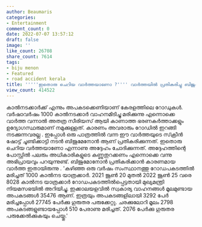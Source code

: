```yaml
---
author: Beaumaris
categories:
- Entertainment
comment_count: 0
date: 2022-07-07 13:57:12
draft: false
image: ''
like_count: 26708
share_count: 7614
tags:
- biju menon
- Featured
- road accident kerala
title: '''''ഇതൊരു ചെറിയ വാർത്തയാണോ ?'''' വാർത്തയിൽ പ്രതികരിച്ചു ബിജുമേനോൻ'
view_count: 414522
---
```


കാൽനടക്കാർക്ക് എന്നും അപകടക്കെണിയാണ് കേരളത്തിലെ റോഡുകൾ. വർഷാവർഷം 1000 കാൽനടക്കാർ വാഹനമിടിച്ചു മരിക്കുന്നു എന്നൊക്കെ വാർത്ത വന്നാൽ അതത്ര സീരിയസ് ആയി കാണാത്ത ഭരണകർത്താക്കളും ഉദ്യോഗസ്ഥരുമാണ് നമുക്കുള്ളത്. കാരണം അവരാരും റോഡിൽ ഇറങ്ങി നടക്കുന്നവരല്ല . ഇപ്പോൾ ഒരു പാത്രത്തിൽ വന്ന ഈ വാർത്തയുടെ സ്‌ക്രീൻ ഷോട്ട് ചൂണ്ടിക്കാട്ടി നടൻ ബിജുമേനോൻ ആണ് പ്രതികരിക്കുന്നത്. ഇതൊരു ചെറിയ വർത്തയാണോ എന്നാണു അദ്ദേഹം ചോദിക്കുന്നത്. അദ്ദേഹത്തിന്റെ പോസ്റ്റിൽ പലരും അധികാരികളുടെ കണ്ണുതുറക്കണം എന്നൊക്കെ വന്നു അഭിപ്രായവും പറയുന്നുണ്ട്. ബിജുമോനോൻ പ്രതികരിക്കാൻ കാരണമായ വാർത്ത ഇതായിരുന്നു . 'കഴിഞ്ഞ ഒരു വർഷം സംസ്ഥാനത്തു റോഡപകടത്തിൽ മരിച്ചത് 1000 കാൽനട യാത്രക്കാർ. 2021 ജൂൺ 20 മുതൽ 2022 ജൂൺ 25 വരെ 8028 കാൽനട യാത്രക്കാർ റോഡപകടത്തിൽപ്പെട്ടതായി മുഖ്യമന്ത്രി നിയമസഭയിൽ അറിയിച്ചു. ഇക്കാലയളവിൽ സ്വകാര്യ വാഹനങ്ങൾ മൂലമുണ്ടായ അപകടങ്ങൾ 35476 ആണ്. ഇത്രയും അപകടങ്ങളിലായി 3292 പേർ മരിച്ചപ്പോൾ 27745 പേർക്കു ഗുരുതര പരുക്കേറ്റു. ചരക്കുലോറി മൂലം 2798 അപകടങ്ങളുണ്ടായപ്പോൾ 510 പേരാണു മരിച്ചത്. 2076 പേർക്കു ഗുരുതര പരുക്കേൽക്കുകയും ചെയ്തു.'